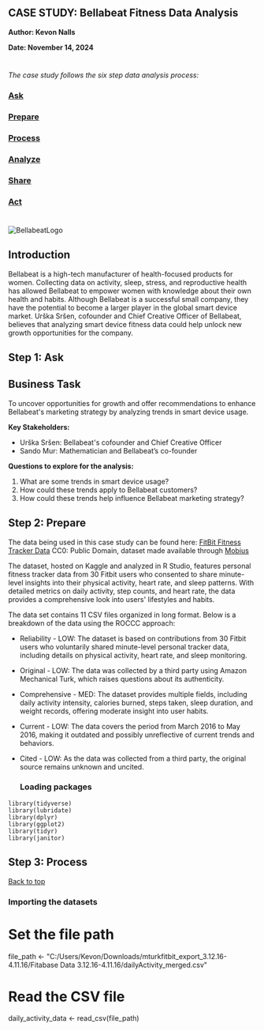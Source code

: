 ## CASE STUDY: Bellabeat Fitness Data Analysis
**Author: Kevon Nalls**

**Date: November 14, 2024**
#
_The case study follows the six step data analysis process:_


###  [Ask](#step-1-ask)
###  [Prepare](#step-2-prepare)
###  [Process](#step-3-process)
###  [Analyze](#step-4-analyze)
###  [Share](#step-5-share)
###  [Act](#step-6-act)

#
![BellabeatLogo](https://user-images.githubusercontent.com/77591203/196562658-bfe5df3b-4e68-4c4e-97b8-d9c057d28dec.jpg)

## Introduction 

Bellabeat is a high-tech manufacturer of health-focused products for women. Collecting data on activity, sleep, stress, and reproductive health has allowed Bellabeat to empower women with knowledge about their own health and habits.
Although Bellabeat is a successful small company, they have the potential to become a larger player in the global smart device market. Urška Sršen, cofounder and Chief Creative Officer of Bellabeat, believes that analyzing smart device fitness data could help unlock new growth opportunities for the company.

## Step 1: Ask 

## Business Task 
To uncover opportunities for growth and offer recommendations to enhance Bellabeat's marketing strategy by analyzing trends in smart device usage.

**Key Stakeholders:** 

* Urška Sršen: Bellabeat's cofounder and Chief Creative Officer
* Sando Mur: Mathematician and Bellabeat’s co-founder

**Questions to explore for the analysis:**

1. What are some trends in smart device usage?
2. How could these trends apply to Bellabeat customers?
3. How could these trends help influence Bellabeat marketing strategy?

## Step 2: Prepare

The data being used in this case study can be found here: [FitBit Fitness Tracker Data](https://www.kaggle.com/datasets/arashnic/fitbit) CC0: Public Domain, dataset made available through [Mobius](https://www.kaggle.com/arashnic)


The dataset, hosted on Kaggle and analyzed in R Studio, features personal fitness tracker data from 30 Fitbit users who consented to share minute-level insights into their physical activity, heart rate, and sleep patterns. With detailed metrics on daily activity, step counts, and heart rate, the data provides a comprehensive look into users' lifestyles and habits.

The data set contains 11 CSV files organized in long format. Below is a breakdown of the data using the ROCCC approach:

* Reliability - LOW: The dataset is based on contributions from 30 Fitbit users who voluntarily shared minute-level personal tracker data, including details on physical activity, heart rate, and sleep monitoring.
* Original - LOW: The data was collected by a third party using Amazon Mechanical Turk, which raises questions about its authenticity.
* Comprehensive - MED: The dataset provides multiple fields, including daily activity intensity, calories burned, steps taken, sleep duration, and weight records, offering moderate insight into user habits.
* Current - LOW: The data covers the period from March 2016 to May 2016, making it outdated and possibly unreflective of current trends and behaviors.
* Cited - LOW: As the data was collected from a third party, the original source remains unknown and uncited.

  ### Loading packages

```
library(tidyverse)
library(lubridate) 
library(dplyr)
library(ggplot2)
library(tidyr)
library(janitor)
```

## Step 3: Process 
[Back to top](#introduction)
### Importing the datasets
# Set the file path
file_path <- "C:/Users/Kevon/Downloads/mturkfitbit_export_3.12.16-4.11.16/Fitabase Data 3.12.16-4.11.16/dailyActivity_merged.csv"

# Read the CSV file
daily_activity_data <- read_csv(file_path)

 








